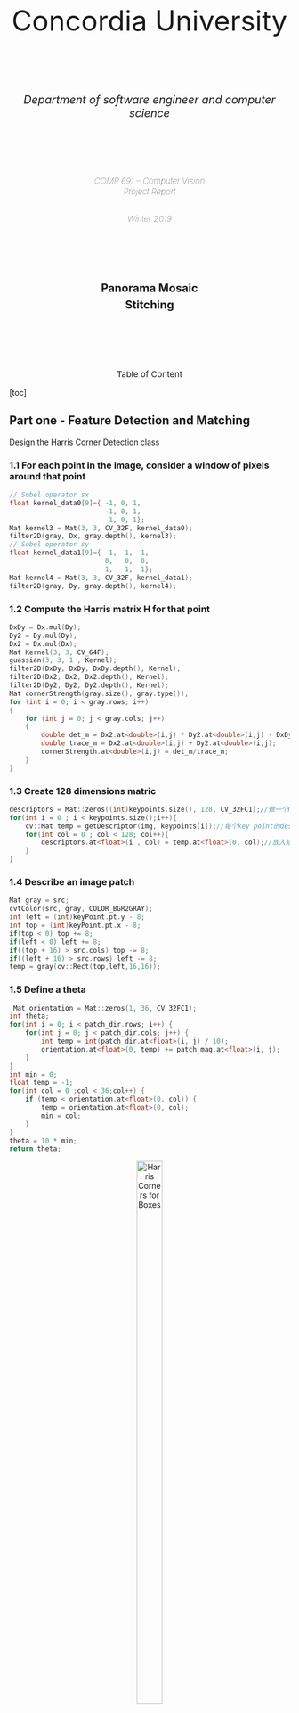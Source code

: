 <div align=center>
<p style="font-size:50px"> Concordia University </p>
<p style="font-size:20px; font-style:italic; margin-top: 100px"> Department of software engineer and computer science </p>
</div>

<div align="center" style="margin: 100px">
<p align="center" style="font-size: 15px; font-style: italic; font-weight: lighter; margin: 30px"> COMP 691 – Computer Vision Project Report </p>
<p align="center" style="font-size:15px; font-style: italic; font-weight: lighter;"> Winter 2019 </p>
</div>

<div align=center style="margin: 100px">
<p style="font-size: 20px; margin: 50px; font-weight: bold; line-height: 30px"> Panorama Mosaic Stitching  </p>
</div>


<div style="page-break-after: always"></div>

<div align=center>
<p style="font-size:15px; margin=20px"> Table of Content </p>
</div>

[toc]

<div style="page-break-after: always"></div>

## Part one  - Feature Detection and Matching

Design the Harris Corner Detection class

### 1.1 For each point in the image, consider a window of pixels around that point

```c++
// Sobel operator sx
float kernel_data0[9]={ -1, 0, 1,
                        -1, 0, 1,
                        -1, 0, 1};
Mat kernel3 = Mat(3, 3, CV_32F, kernel_data0);
filter2D(gray, Dx, gray.depth(), kernel3);
// Sobel operator sy
float kernel_data1[9]={ -1, -1, -1,
                        0,   0,  0,
                        1,   1,  1};
Mat kernel4 = Mat(3, 3, CV_32F, kernel_data1);
filter2D(gray, Dy, gray.depth(), kernel4);
```
### 1.2 Compute the Harris matrix H for that point
	
```c++
DxDy = Dx.mul(Dy);
Dy2 = Dy.mul(Dy);
Dx2 = Dx.mul(Dx);
Mat Kernel(3, 3, CV_64F);
guassian(3, 3, 1 , Kernel);
filter2D(DxDy, DxDy, DxDy.depth(), Kernel);
filter2D(Dx2, Dx2, Dx2.depth(), Kernel);
filter2D(Dy2, Dy2, Dy2.depth(), Kernel);
Mat cornerStrength(gray.size(), gray.type());
for (int i = 0; i < gray.rows; i++)
{
    for (int j = 0; j < gray.cols; j++)
    {
        double det_m = Dx2.at<double>(i,j) * Dy2.at<double>(i,j) - DxDy.at<double>(i,j) * DxDy.at<double>(i,j);
        double trace_m = Dx2.at<double>(i,j) + Dy2.at<double>(i,j);
        cornerStrength.at<double>(i,j) = det_m/trace_m;
    }
}
```

### 1.3 Create 128 dimensions matric 
	
```c++
descriptors = Mat::zeros((int)keypoints.size(), 128, CV_32FC1);//做一个N*128的矩阵存放descriptors
for(int i = 0 ; i < keypoints.size();i++){
    cv::Mat temp = getDescriptor(img, keypoints[i]);//每个key point的descriptor，128个值
    for(int col = 0 ; col < 128; col++){
        descriptors.at<float>(i , col) = temp.at<float>(0, col);//放入矩阵
    }
}
```

### 1.4 Describe an image patch
	
```c++
Mat gray = src;
cvtColor(src, gray, COLOR_BGR2GRAY);
int left = (int)keyPoint.pt.y - 8;
int top = (int)keyPoint.pt.x - 8;
if(top < 0) top += 8;
if(left < 0) left += 8;
if((top + 16) > src.cols) top -= 8;
if((left + 16) > src.rows) left -= 8;
temp = gray(cv::Rect(top,left,16,16));
```
	
### 1.5 Define a theta
	
```c++
 Mat orientation = Mat::zeros(1, 36, CV_32FC1);
int theta;
for(int i = 0; i < patch_dir.rows; i++) {
    for(int j = 0; j < patch_dir.cols; j++) {
        int temp = int(patch_dir.at<float>(i, j) / 10);
        orientation.at<float>(0, temp) += patch_mag.at<float>(i, j);
    }
}
int min = 0;
float temp = -1;
for(int col = 0 ;col < 36;col++) {
    if (temp < orientation.at<float>(0, col)) {
        temp = orientation.at<float>(0, col);
        min = col;
    }
}
theta = 10 * min;
return theta;
```

<div align=center>
<img alt="Harris Corners for Boxes" src="images/1a.png" width="30%" height="50%">
<p style="font-size:10px;font-color:#969696">Figure 1.1 Harris Corners for Boxes</p>
</div>

<div align=center>
<img alt="Harris Corners for Rainier1" src="images/1b.png" width="40%" height="50%">
<p style="font-size:10px;font-color:#969696">Figure 1.2 Harris Corners for Rainier1</p>
</div>

<div align=center>
<img alt="Harris Corners for Rainier2" src="images/1c.png" width="40%" height="50%">
<p style="font-size:10px;font-color:#969696">Figure 1.3 Harris Corners for Rainier2</p>
</div>

## Part two - Feature Matching

Define a matcher to find the best matching feature in one or more other images

### 2.1 Compute the descriptors for each interest point.

```c++
vector<KeyPoint> keyPoint1;
vector<KeyPoint> keyPoint2;
vector<KeyPoint> keyPoint3;
Mat descriptor_1 = descriptor.descriptor(image_1, keyPoint1);
Mat descriptor_2 = descriptor.descriptor(image_2, keyPoint2);
Mat descriptor_3 = descriptor.descriptor(image_3, keyPoint3);
```

### 2.2 Define a threshold on the match score, called the SSD distance.

```c++
float Matcher::Ssd(int r1, int r2) {
        ssd = 0;
        for(int i = 0; i < getSrc1().cols; i++)
        {
            ssd +=  (getSrc1().at<float>(r1,i) - getSrc2().at<float>(r2,i)) *
                (getSrc1().at<float>(r1,i) - getSrc2().at<float>(r2,i));
        }
        return ssd;
    }
```

### 2.3 Define a ratio text: (score of the best feature match)/(score of the second best feature match)

```c++
void Matcher::ratio(vector<DMatch> &matches) {
    int minkey = 0;
    float threshold = 0.5;
    for(int row1 = 0; row1 < getSrc1().rows;row1++){
        float distsq2= 6;
        float distsq1= 8;
        minkey= 0 ;
        for(int row2 = 0 ;row2 < getSrc2().rows;row2++){
            float SSD = Ssd(row1, row2);
            if(SSD < distsq1){
                distsq2 = distsq1;
                distsq1 = SSD;
                minkey = row2;
            }
        }
        if((distsq1 / distsq2) < threshold){
            DMatch bestPair(row1 , minkey , distsq1);
            matches.push_back(bestPair);
        }
    }
}
```

### 2.4 Add the pair of matching points to the list of matches.

```c++
for( int i = 0; i < good_matches.size(); i++ )
    {
        //-- Get the keypoints from the good matches
        goodPoints.push_back( keypoint1[good_matches[i].queryIdx ].pt );
        matchedPoints.push_back( keypoint2[good_matches[i].trainIdx ].pt );
    }
```

### 2.5 Display the matches using cv::drawMatches(...).

```c++
drawMatches( image1Display, keypoint1, image2Display, keypoint2,
                 good_matches, img_matches, Scalar::all(-1), Scalar::all(-1),
                 vector<char>(), DrawMatchesFlags::NOT_DRAW_SINGLE_POINTS );
```

<div align=center>
<img alt="Matching Interest Points" src="images/2.png" width="50%" height="50%">
<p style="font-size:10px;font-color:#969696">Figure 2.1 Matching Interest Points</p>
</div>

## Part Three - Compute Homography using RANSAC

### 3.1 Implement a function project(x1, y1, H, x2, y2)

This should project point (x1, y1) using the homography “H”. Return the projected point (x2, y2). Hint: See the slides for details on how to project using homogeneous coordinates.

```c++
void Matcher::project(float x1, float y1, Mat &H, float& x2, float& y2) {
    double w = H.at<double>(2, 0) * x1 + H.at<double>(2, 1) * y1 +  H.at<double>(2, 2);
    x2 = float((H.at<double>(0, 0) * x1 + H.at<double>(0, 1) * y1 +  H.at<double>(0, 2)) / w);
    y2 = float((H.at<double>(1, 0) * x1 + H.at<double>(1, 1) * y1 +  H.at<double>(1, 2)) / w);
}
```

### 3.2 Implement the function computeInlierCount

computeInlierCount is a helper function for RANSAC that computes the number of inlying points given a homography "H". That is, project the first point in each match using the function "project". If the projected point is less than the distance "inlierThreshold" from the second point, it is an inlier. Return the total number of inliers.

```c++
void Matcher::computeInlierCount(Mat &H, vector<DMatch> matches, int& numMatches, float inlierThrehold, vector<KeyPoint> keypoint1, vector<KeyPoint> keypoint2) {
    float x, y;
    for(int i = 0; i < matches.size(); i++) {
        if (H.rows == 0 || H.type() == 0) {
            continue;
        }
        project(keypoint1[matches[i].queryIdx].pt.x, keypoint1[matches[i].queryIdx].pt.y, H, x, y);
        float rx = (keypoint2[matches[i].trainIdx].pt.x - x) * (keypoint2[matches[i].trainIdx].pt.x - x);
        float ry = (keypoint2[matches[i].trainIdx].pt.y - y) * (keypoint2[matches[i].trainIdx].pt.y - y);
        float distance = sqrt(rx + ry);
        if(distance < inlierThrehold) {
            numMatches++;
        }
    }
}

```

### 3.3 Match features by RANdom SAmple Consensus (RANAC)

```c++
void Matcher::RANAC(vector<DMatch> matches, int &numMatches, int numIterations, vector<KeyPoint> keypoint1,
                    vector<KeyPoint> keypoint2, Mat &hom, Mat &homlnv, Mat &image1Display,
                    Mat &image2Display) {
                        .......
                    }
```

<div align=center>
<img alt="RANSAC" src="images/3.png" width="50%" height="50%">
<p style="font-size:10px;font-color:#969696">Figure 3.1 After RANSAC Matching for Rainier1 and Rainier2</p>
</div>

## Part four - Stitching

### 4.1 Implement the function stitch

```c++
void Matcher::stitch(Mat &image1, Mat &image2, Mat &hom, Mat &homInv, Mat &stitchedImage, Mat& stitch) {
	...
	//Size
    int stitchRow, stitchCol;
    stitchRow = int(maxY) + int(minY);
    stitchCol = int(maxX) + int(minX);
    stitchedImage = Mat::zeros(stitchRow, stitchCol, image1.type());
    //Put image1 into stitchedImage
    Mat imageROI;
    imageROI = stitchedImage(Rect((int)minX, (int)minY,image1.cols,image1.rows));
    image1.copyTo(imageROI);
    for(int i = 0; i < stitchedImage.rows; i++) {
        for(int j = 0; j <stitchedImage.cols; j++) {
            float x, y;
            //先平移在投影，将右图投影到左图上
            project(j - minX, i - minY, hom, x, y);//找到右图点在左图的xy，在替换掉
            if(x >= 0 && x <= image2.cols && y >= 0 && y <= image2.rows) {
                if(image2.at<Vec3b>((int)y, (int)x)[0] == 0 ||image2.at<Vec3b>((int)y, (int)x)[1] == 0||image2.at<Vec3b>((int)y, (int)x)[2] == 0  ) continue;
                stitchedImage.at<Vec3b>(i, j) = image2.at<Vec3b>((int)y, (int)x);
            }
        }
    }
    stitch = stitchedImage;
```
<div align=center>
<img alt="Stitch" src="images/4.png" width="30%" height="50%">
<p style="font-size:10px;font-color:#969696">Figure 4.1 Stitching for Rainier1 and Rainier2</p>
</div>

## Part Five - Panorama

I created  a panorama that stitches together the six Mt. Rainier photographs, i.e. , Rainier5.png, Painier6.png, Rainier4.png, Painier2.png, Rainier3.png, Painier1.png.
The final result should look similar to "AllStitched.png". 

<div align=center>
<img alt="Panorama" src="images/AllStitched.png" width="30%" height="50%">
<p style="font-size:10px;font-color:#969696">Figure 5.1 Panorama</p>
</div>

## Part Six - My Own Panorama

I created my own panorama using three images captured myself.

<div align=center>
<img alt="My Own Panorama" src="images/AllStitched_Own.png" width="30%" height="50%">
<p style="font-size:10px;font-color:#969696">Figure 6.1 My Own Panorama</p>
</div>
